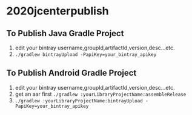 # 2020jcenterpublish

## To Publish Java Gradle Project
  1. edit your bintray username,groupId,artifactId,version,desc...etc.
  2. `./gradlew bintrayUpload -PapiKey=your_bintray_apikey`

## To Publish Android Gradle Project
  1. edit your bintray username,groupId,artifactId,version,desc...etc.
  2. get an aar first `./gradlew :yourLibraryProjectName:assembleRelease`
  3. `./gradlew :yourLibraryProjectName:bintrayUpload -PapiKey=your_bintray_apikey`
